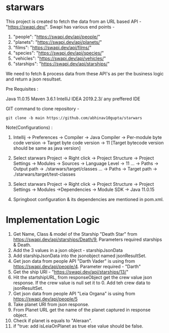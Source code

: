 # starwars

This project is created to fetch the data from an URL based API - "https://swapi.dev/". 
Swapi has various end points - 

  1.  "people":    "https://swapi.dev/api/people/" 
  2.  "planets":   "https://swapi.dev/api/planets/" 
  3.  "films":     "https://swapi.dev/api/films/" 
  4.  "species":   "https://swapi.dev/api/species/" 
  5.  "vehicles":  "https://swapi.dev/api/vehicles/" 
  6.  "starships": "https://swapi.dev/api/starships/"

We need to fetch & process data from these API's as per the business logic and return a json resultset. 


Pre Requisites : 

Java 11.0.15
Maven 3.6.1
IntelliJ IDEA 2019.2.3/ any preffered  IDE

GIT command to clone repository - 
```
git clone -b main https://github.com/abhinav10gupta/starwars
```


Note(Configurations) : 
1. Intellij -> Preferences -> Compiler -> Java Compiler -> Per-module byte code version -> Target byte code version -> 11 [Target bytecode version should be same as java version]
2. Select starwars Project -> Right click -> Project Structure -> Project Settings -> Modules -> Sources -> Language Level -> 11
                                                                                          ... -> Paths -> Output path -> ./starwars/target/classes
                                                                                          ... -> Paths -> Target path -> ./starwars/target/test-classes
                                                                                
3. Select starwars Project -> Right click -> Project Structure -> Project Settings -> Modules ->Dependencies -> Module SDK -> Java 11.0.15                                                                      
4. Springboot configuration & its dependencies are mentioned in pom.xml.




# Implementation Logic 
  1. Get Name, Class & model of the Starship "Death Star" from https://swapi.dev/api/starships/Death/9, Parameters required starships & Death.
  2. Add the 3 values in a json object - starshipJsonData
  3. Add starshipJsonData into the jsonobject named jsonResultSet. 
  4. Get json data from people API "Darth Vader" is using from https://swapi.dev/api/people/4. Parameter required - "Darth" 
  5. Get the ship URI - "https://swapi.dev/api/starships/13/"
  6. Hit the startshipURL, from responseObject get the crew value json response. If the crew value is null set it to 0. Add teh crew data to jsonResultSet.
  7. Get json data from people API "Leia Organa" is using from https://swapi.dev/api/people/5
  9. Take planet URI from json response. 
  10. From Planet URL get the name of the planet captured in response object. 
  11. Check if planet is equals to "Aleraan". 
  12. if "true: add isLeiaOnPlanet as true else value should be false. 





